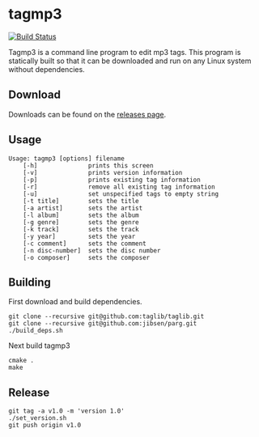 # tagmp3

[![Build Status](https://travis-ci.org/ooola/tagmp3.svg?branch=master)](https://travis-ci.org/ooola/tagmp3)

Tagmp3 is a command line program to edit mp3 tags. This program is statically built so that it can be downloaded and run on any Linux system without dependencies.

## Download

Downloads can be found on the [releases page](https://github.com/ooola/tagmp3/releases).

## Usage
```
Usage: tagmp3 [options] filename
	[-h]              prints this screen
	[-v]              prints version information
	[-p]              prints existing tag information
	[-r]              remove all existing tag information
	[-u]              set unspecified tags to empty string
	[-t title]        sets the title
	[-a artist]       sets the artist
	[-l album]        sets the album
	[-g genre]        sets the genre
	[-k track]        sets the track
	[-y year]         sets the year
	[-c comment]      sets the comment
	[-n disc-number]  sets the disc number
	[-o composer]     sets the composer
```

## Building

First download and build dependencies.

```
git clone --recursive git@github.com:taglib/taglib.git
git clone --recursive git@github.com:jibsen/parg.git
./build_deps.sh
```

Next build tagmp3

```
cmake .
make
```

## Release

```
git tag -a v1.0 -m 'version 1.0'
./set_version.sh
git push origin v1.0
```

